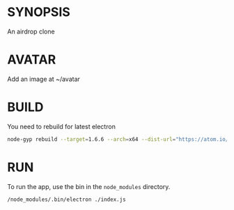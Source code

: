 # SYNOPSIS
An airdrop clone

# AVATAR
Add an image at ~/avatar

# BUILD

You need to rebuild for latest electron

```bash
node-gyp rebuild --target=1.6.6 --arch=x64 --dist-url="https://atom.io/download/atom-shell" --abi=53
```

# RUN
To run the app, use the bin in the `node_modules` directory.

```bash
/node_modules/.bin/electron ./index.js
```

